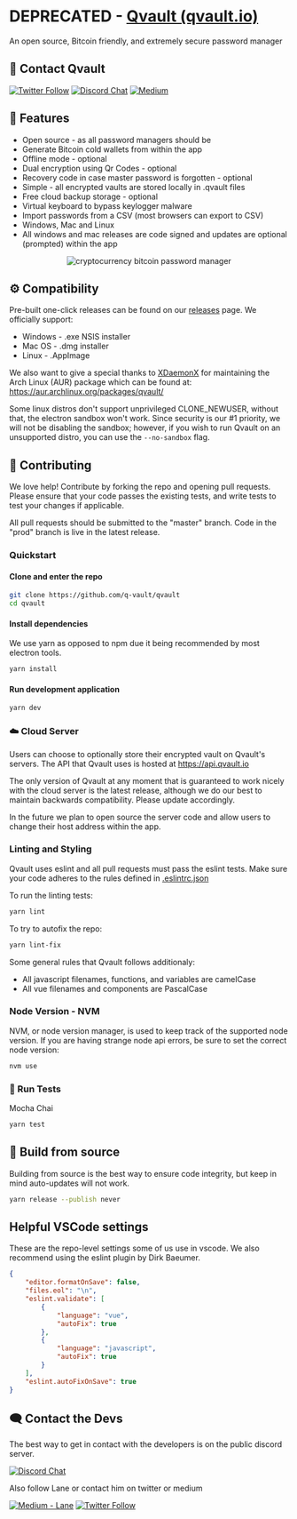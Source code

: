 # DEPRECATED - [Qvault (qvault.io)](https://qvault.io)

An open source, Bitcoin friendly, and extremely secure password manager

## 💬 Contact Qvault

[![Twitter Follow](https://img.shields.io/twitter/follow/q_vault.svg?label=Follow%20Qvault&style=social)](https://twitter.com/intent/follow?screen_name=q_vault)
[![Discord Chat](https://img.shields.io/badge/Discord-Chat-blue.svg?logo=discord&logoColor=white)](https://discord.gg/EEkFwbv)
[![Medium](https://img.shields.io/badge/Medium-Publication-blueviolet.svg?logo=medium)](https://medium.com/qvault)

## 🌟 Features

* Open source - as all password managers should be
* Generate Bitcoin cold wallets from within the app
* Offline mode - optional
* Dual encryption using Qr Codes - optional
* Recovery code in case master password is forgotten - optional
* Simple - all encrypted vaults are stored locally in .qvault files
* Free cloud backup storage - optional
* Virtual keyboard to bypass keylogger malware
* Import passwords from a CSV (most browsers can export to CSV)
* Windows, Mac and Linux
* All windows and mac releases are code signed and updates are optional (prompted) within the app

<p align="center">
    <img src="doc_resources/crypto.png" alt="cryptocurrency bitcoin password manager">
</p>

## ⚙️ Compatibility

Pre-built one-click releases can be found on our [releases](https://github.com/Q-Vault/qvault/releases) page. We officially support:

* Windows - .exe NSIS installer
* Mac OS - .dmg installer
* Linux - .AppImage

We also want to give a special thanks to [XDaemonX](https://github.com/XdaemonX) for maintaining the Arch Linux (AUR) package which can be found at: https://aur.archlinux.org/packages/qvault/

Some linux distros don't support unprivileged CLONE_NEWUSER, without that, the electron
sandbox won't work. Since security is our #1 priority, we will not be disabling the sandbox; however, if you wish to
run Qvault on an unsupported distro, you can use the `--no-sandbox` flag.

## 👏 Contributing

We love help! Contribute by forking the repo and opening pull requests. Please ensure that your code passes the existing tests, and write tests to test your changes if applicable.

All pull requests should be submitted to the "master" branch. Code in the "prod" branch is live in the latest release.

### Quickstart

#### Clone and enter the repo

```bash
git clone https://github.com/q-vault/qvault
cd qvault
```

#### Install dependencies

We use yarn as opposed to npm due it being recommended by most electron tools.

```bash
yarn install
```

#### Run development application

```bash
yarn dev
```

### ☁️ Cloud Server

Users can choose to optionally store their encrypted vault on Qvault's servers. The API that Qvault uses is hosted at https://api.qvault.io

The only version of Qvault at any moment that is guaranteed to work nicely with the cloud server is the latest release,
although we do our best to maintain backwards compatibility. Please update accordingly.

In the future we plan to open source the server code and allow users to change their host address within the app.

### Linting and Styling

Qvault uses eslint and all pull requests must pass the eslint tests. Make sure your code adheres to the rules defined in [.eslintrc.json](.eslintrc.json)

To run the linting tests:

```bash
yarn lint
```

To try to autofix the repo:

```bash
yarn lint-fix
```

Some general rules that Qvault follows additionaly:

* All javascript filenames, functions, and variables are camelCase
* All vue filenames and components are PascalCase

### Node Version - NVM

NVM, or node version manager, is used to keep track of the supported node version. If you are having strange node api errors, be
sure to set the correct node version:

```bash
nvm use
```

### 🧪 Run Tests

Mocha Chai

```bash
yarn test
```

## 🔨 Build from source

Building from source is the best way to ensure code integrity, but keep in mind auto-updates will not work.

```bash
yarn release --publish never
```

## Helpful VSCode settings

These are the repo-level settings some of us use in vscode. We also recommend using the eslint plugin by Dirk Baeumer.

```json
{
    "editor.formatOnSave": false,
    "files.eol": "\n",
    "eslint.validate": [
        {
            "language": "vue",
            "autoFix": true
        },
        {
            "language": "javascript",
            "autoFix": true
        }
    ],
    "eslint.autoFixOnSave": true
}
```

## 🗨️ Contact the Devs

The best way to get in contact with the developers is on the public discord server.

[![Discord Chat](https://img.shields.io/badge/Discord-Chat-blue.svg?logo=discord&logoColor=white)](https://discord.gg/EEkFwbv)

Also follow Lane or contact him on twitter or medium

[![Medium - Lane](https://img.shields.io/badge/Medium-Publication-blueviolet.svg?logo=medium)](https://medium.com/@lane.c.wagner)
[![Twitter Follow](https://img.shields.io/twitter/follow/wagslane.svg?label=Follow%20Lane&style=social)](https://twitter.com/intent/follow?screen_name=wagslane)
